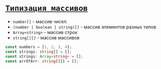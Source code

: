 # [`Типизация массивов`](../index.md)

- `number[]` - массив чисел.
- `(number | boolean | string)[]` - массив элементов разных типов
- `Array<string>` - массив строк
- `string[][]` - массив массивов

```ts
const numbers = [1, 2, 3, 4];
const strings: string[] = [];
const strings: Array<string> = [];
const arrOfArr: string[][] = [];
```
